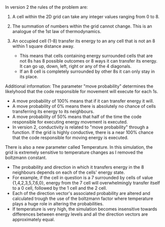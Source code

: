 In version 2 the rules of the problem are: 
1. A cell within the 2D grid can take any integer values ranging from 0 to 8.

2. The summation of numbers within the grid cannot change. This is an analogue of the 1st law of thermodynamics. 

3. An occupied cell (1-8) transfer its energy to an any cell that is not an 8 within 1 square distance away. 
   - This means that cells containing energy surrounded cells that are not 8s has 8 possible outcomes or 8 ways it can transfer its energy. It can go up, down, left, right or any of the 4 diagonals.
   - If an 8 cell is completely surrounded by other 8s it can only stay in its place. 
 
Additional information:
The parameter "move probability" determines the likelyhood that the code responsible for movement will execute for each 1s. 
 - A move probability of 100% means that if it can transfer energy it will. 
 - A move probability of 0% means there is absolutely no chance of cells transferring its energy to its neighbours.  
 - A move probability of 50% means that half of the time the code responsible for executing energy movement is executed. 
 - In version 2, conductivity is related to "move probability" through a function. If the grid is highly conductive, there is a near 100% chance that the code responsible for moving energy is executed. 

There is also a new parameter called Temperature. In this simulation, the grid is extremely sensitive to temperature changes as I removed the boltzmann constant. 
 - The probability and direction in which it transfers energy in the 8 neighbours depends on each of the cells' energy state. 
 - For example, if the cell in question is a 7 surrounded by cells of value {1,4,2,3,5,7,6,0}, energy from the 7 cell will overwhelmingly transfer itself to a 0 cell, followed by the 1 cell and the 2 cell.   
 - Each of the direction vector's associated probability are altered and calculated trough the use of the boltzmann factor where temperature plays a huge role in altering the probabilities. 
 - If temperature is very high, the simulation becomes insensitive towards differences between energy levels and all the direction vectors are approximately equal.
